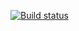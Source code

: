 [![Build status](https://ci.appveyor.com/api/projects/status/xb336t1r9mmeojjd?svg=true)](https://ci.appveyor.com/project/Orlov-D/aqa-2-2-1-selenide-data)

<!--
java -jar artifacts\app-card-delivery.jar

git init
git remote add origin https://github.com/netology-git/demo.git
git add .gitignore
git add -f artifacts/app-card-delivery.jar
git add *
git commit -am "Initial commit"
-->